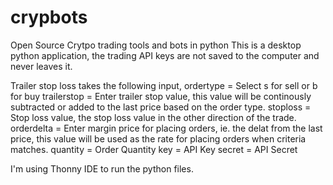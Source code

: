 # crypbots
Open Source Crytpo trading tools and bots in python
This is a desktop python application, the trading API keys are not saved to the computer and never leaves it.

Trailer stop loss takes the following input,
ordertype = Select s for sell or b for buy
trailerstop = Enter trailer stop value, this value will be continously subtracted or added to the last price based on the order type.
stoploss = Stop loss value, the stop loss value in the other direction of the trade.
orderdelta = Enter margin price for placing orders, ie. the delat from the last price, this value will be used as the rate for placing orders when criteria matches.
quantity = Order Quantity
key = API Key
secret = API Secret


I'm using Thonny IDE to run the python files.
